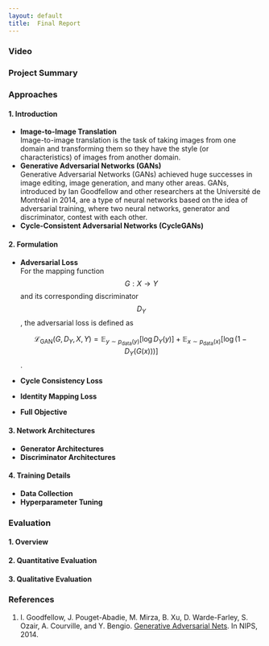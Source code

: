 ```yaml
---
layout: default
title:  Final Report
---
```


### Video

### Project Summary

### Approaches
#### 1. Introduction
- **Image-to-Image Translation**  
Image-to-image translation is the task of taking images from one domain and transforming them so they have the style (or characteristics) of images from another domain. 
- **Generative Adversarial Networks (GANs)**  
Generative Adversarial Networks (GANs) achieved huge successes in image editing, image generation, and many other areas. GANs, introduced by Ian Goodfellow and other researchers at the Université de Montréal in 2014, are a type of neural networks based on the idea of adversarial training, where two neural networks, generator and discriminator, contest with each other. 
- **Cycle-Consistent Adversarial Networks (CycleGANs)**

#### 2. Formulation
- **Adversarial Loss**  
  For the mapping function $$G: X \to Y$$ and its corresponding discriminator $$D_Y$$ , the adversarial loss is defined as  
  
  $$\mathcal{L}_{\text{GAN}}(G, D_Y, X, Y) = \mathbb{E}_{y\sim p_{\text{data}}(y)}[\log D_Y(y)] + \mathbb{E}_{x\sim p_{\text{data}}(x)}[\log(1-D_Y(G(x)))]$$.  
  
- **Cycle Consistency Loss**
- **Identity Mapping Loss**
- **Full Objective**

#### 3. Network Architectures
- **Generator Architectures**
- **Discriminator Architectures**

#### 4. Training Details
- **Data Collection**
- **Hyperparameter Tuning**


### Evaluation
#### 1. Overview

#### 2. Quantitative Evaluation

#### 3. Qualitative Evaluation

### References
1. I. Goodfellow, J. Pouget-Abadie, M. Mirza, B. Xu, D. Warde-Farley, S. Ozair, A. Courville, and Y. Bengio. [Generative Adversarial Nets](https://arxiv.org/pdf/1406.2661.pdf). In NIPS, 2014.
